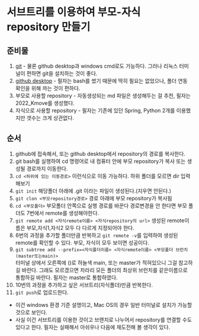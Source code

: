 # 서브트리를 이용하여 부모-자식 repository 만들기  

## 준비물
  1. [git](https://git-scm.com/) - 물론 github desktop과 windows cmd로도 가능하다. 그러나 리눅스 터미널이 편하면 git을 설치하는 것이 좋다.
  2. [github desktop](https://desktop.github.com/) - 필자는 bash를 썼기 때문에 딱히 필요는 없었으나, 폴더 연동 확인을 위해 까는 것이 편하다.
  3. 부모로 사용할 repository - 자동생성되는 md 파일은 생성해두는 걸 추천, 필자는 2022_Kmove를 생성했다.
  4. 자식으로 사용할 repository - 필자는 기존에 있던 Spring, Python 2개를 이용했지만 갯수는 크게 상관없다.

  ## 순서
   1. github에 접속해서, 또는 github desktop에서 repository의 경로를 복사한다.
   2. git bash를 실행하여 cd 명령어로 내 컴퓨터 안에 부모 repository가 복사 또는 생성될 경로까지 이동한다.
   3. `cd <하위에 있는 이동경로>` 이런식으로 이동 가능하다. 하위 폴더를 모르면 dir 입력해보기
   4. `git init` 해당폴더 아래에 .git 이라는 파일이 생성된다.(지우면 안된다.)
   5. `git clon <부모repository경로>` 경로 아래에 부모 repository가 복사됨
   6. `cd <부모폴더>` 부모폴더 안쪽으로 실행 경로를 바꾼다 경로변경을 안 한다면 부모 폴더도 7번에서 remote를 생성해야한다.
   7. `git remote add <자식remote이름> <자식repository의 url>` 생성된 remote이름은 부모,자식1,자식2 모두 다 다르게 지정되어야 한다.
   9.  6번의 과정을 추가할 폴더만큼 반복하고 `git remote -v`를 입력하여 생성된 remote를 확인할 수 있다. 부모, 자식이 모두 보이면 성공이다.
   10. `git subtree add --prefix=<자식폴더이름> <자식remote이름> <부모폴더 브런치(master또는main)>`   
       터미널 상에서 오른쪽에 ()로 하늘색 main, 또는 master가 적혀있으니 그걸 참고하길 바란다. 그래도 모르겠으면 차라리 모든 폴더의 최상위 
       브런치를 같은이름으로 통합하길 바란다. 필자는 master로 통합하였다.
   11. 10번의 과정을 추가하고 싶은 서브트리(자식폴더)만큼 반복한다.
   12. `git push`로 업로드한다.

 + 이건 windows 환경 기준 설명이고, Mac OS의 경우 일반 터미널로 설치가 가능할 것으로 보인다.
 + 사실 이건 서브트리를 이용한 것이고 브랜치로 나누어서 repository를 연결할 수도 있다고 한다. 필자는 실패해서 아쉬우나 다음에 재도전해 볼 생각이 있다.
